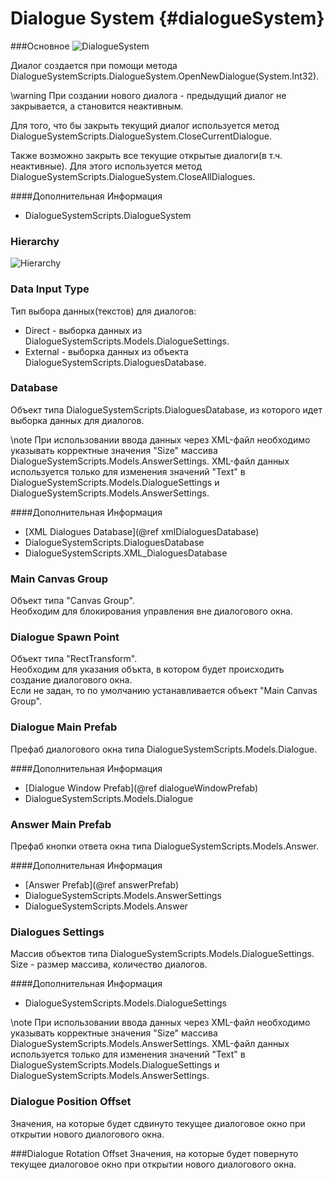 Dialogue System {#dialogueSystem}
===============

###Основное
![DialogueSystem](images/dialogueSystem.png)

Диалог создается при помощи метода DialogueSystemScripts.DialogueSystem.OpenNewDialogue(System.Int32).

\warning
При создании нового диалога - предыдущий диалог не закрывается, а становится неактивным.

Для того, что бы закрыть текущий диалог используется метод DialogueSystemScripts.DialogueSystem.CloseCurrentDialogue.

Также возможно закрыть все текущие открытые диалоги(в т.ч. неактивные). Для этого используется метод DialogueSystemScripts.DialogueSystem.CloseAllDialogues.

####Дополнительная Информация
+ DialogueSystemScripts.DialogueSystem

### Hierarchy
![Hierarchy](images/hierarchy.png)

### Data Input Type
Тип выбора данных(текстов) для диалогов:
+ Direct - выборка данных из DialogueSystemScripts.Models.DialogueSettings.
+ External - выборка данных из объекта DialogueSystemScripts.DialoguesDatabase.

### Database
Объект типа DialogueSystemScripts.DialoguesDatabase, из которого идет выборка данных для диалогов.

\note
При использовании ввода данных через XML-файл необходимо указывать корректные значения "Size" массива DialogueSystemScripts.Models.AnswerSettings. XML-файл данных используется только для изменения значений "Text" в DialogueSystemScripts.Models.DialogueSettings и DialogueSystemScripts.Models.AnswerSettings.

####Дополнительная Информация
+ [XML Dialogues Database](@ref xmlDialoguesDatabase)
+ DialogueSystemScripts.DialoguesDatabase  
+ DialogueSystemScripts.XML_DialoguesDatabase

### Main Canvas Group
Объект типа "Canvas Group".  
Необходим для блокирования управления вне диалогового окна.

### Dialogue Spawn Point
Объект типа "RectTransform".  
Необходим для указания объкта, в котором будет происходить создание диалогового окна.  
Если не задан, то по умолчанию устанавливается объект "Main Canvas Group".

### Dialogue Main Prefab
Префаб диалогового окна типа DialogueSystemScripts.Models.Dialogue.

####Дополнительная Информация
+ [Dialogue Window Prefab](@ref dialogueWindowPrefab)
+ DialogueSystemScripts.Models.Dialogue

### Answer Main Prefab
Префаб кнопки ответа окна типа DialogueSystemScripts.Models.Answer.

####Дополнительная Информация
+ [Answer Prefab](@ref answerPrefab)
+ DialogueSystemScripts.Models.AnswerSettings  
+ DialogueSystemScripts.Models.Answer

### Dialogues Settings
Массив объектов типа DialogueSystemScripts.Models.DialogueSettings.  
Size - размер массива, количество диалогов.

####Дополнительная Информация
+ DialogueSystemScripts.Models.DialogueSettings

\note
При использовании ввода данных через XML-файл необходимо указывать корректные значения "Size" массива DialogueSystemScripts.Models.AnswerSettings. XML-файл данных используется только для изменения значений "Text" в DialogueSystemScripts.Models.DialogueSettings и DialogueSystemScripts.Models.AnswerSettings.

### Dialogue Position Offset
Значения, на которые будет сдвинуто текущее диалоговое окно при открытии нового диалогового окна.

###Dialogue Rotation Offset
Значения, на которые будет повернуто текущее диалоговое окно при открытии нового диалогового окна.